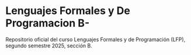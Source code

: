 # Lenguajes Formales y De Programacion B-

Repositorio oficial del curso Lenguajes Formales y de Programación (LFP), segundo semestre 2025, sección B.

